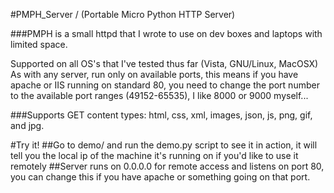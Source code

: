 #PMPH_Server / (Portable Micro Python HTTP Server)

###PMPH is a small httpd that I wrote to use on dev boxes and laptops with limited space.

Supported on all OS's that I've tested thus far (Vista, GNU/Linux, MacOSX)
As with any server, run only on available ports, this means if you have apache or IIS running on standard 80, you need to change the port number to the available port ranges (49152-65535), I like 8000 or 9000 myself...

###Supports GET content types: html, css, xml, images, json, js, png, gif, and jpg.

#Try it!
##Go to demo/ and run the demo.py script to see it in action, it will tell you the local ip of the machine it's running on if you'd like to use it remotely
##Server runs on 0.0.0.0 for remote access and listens on port 80, you can change this if you have apache or something going on that port.

